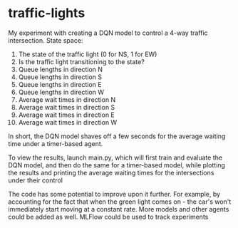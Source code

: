 # traffic-lights
My experiment with creating a DQN model to control a 4-way traffic intersection.
State space:
1) The state of the traffic light (0 for NS, 1 for EW)
2) Is the traffic light transitioning to the state?
3) Queue lengths in direction N
4) Queue lengths in direction S
5) Queue lengths in direction E
6) Queue lengths in direction W
7) Average wait times in direction N
8) Average wait times in direction S
9) Average wait times in direction E
10) Average wait times in direction W

In short, the DQN model shaves off a few seconds for the average waiting time under a timer-based agent.

To view the results, launch main.py, which will first train and evaluate the DQN model, and then do the same for a timer-based model, while plotting the results and printing the average waiting times for the intersections under their control

The code has some potential to improve upon it further. For example, by accounting for the fact that when the green light comes on - the car's won't immediately start moving at a constant rate. More models and other agents could be added as well. MLFlow could be used to track experiments
